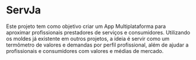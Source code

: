 # ServJa
Este projeto tem como objetivo criar um App Multiplataforma para aproximar profissionais prestadores de serviços e consumidores. Utilizando os moldes já existente em outros projetos, a ideia é servir como um termômetro de valores e demandas por perfil profissional, além de ajudar a profissionais e consumidores com valores e médias de mercado.
